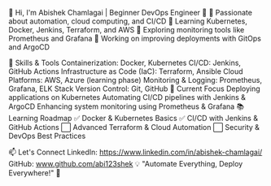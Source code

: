👋 Hi, I'm Abishek Chamlagai | Beginner DevOps Engineer 🚀
🔹 Passionate about automation, cloud computing, and CI/CD
🔹 Learning Kubernetes, Docker, Jenkins, Terraform, and AWS
🔹 Exploring monitoring tools like Prometheus and Grafana
🔹 Working on improving deployments with GitOps and ArgoCD

🔧 Skills & Tools
Containerization: Docker, Kubernetes
CI/CD: Jenkins, GitHub Actions
Infrastructure as Code (IaC): Terraform, Ansible
Cloud Platforms: AWS, Azure (learning phase)
Monitoring & Logging: Prometheus, Grafana, ELK Stack
Version Control: Git, GitHub
🚀 Current Focus
Deploying applications on Kubernetes
Automating CI/CD pipelines with Jenkins & ArgoCD
Enhancing system monitoring using Prometheus & Grafana
📚 Learning Roadmap
✅ Docker & Kubernetes Basics
✅ CI/CD with Jenkins & GitHub Actions
⬜ Advanced Terraform & Cloud Automation
⬜ Security & DevOps Best Practices

📫 Let's Connect
LinkedIn: https://www.linkedin.com/in/abishek-chamlagai/
GitHub: www.github.com/abi123shek
💡 "Automate Everything, Deploy Everywhere!" 🚀

